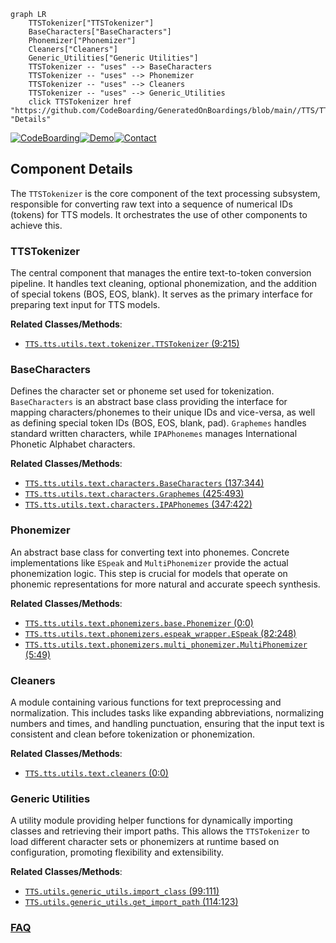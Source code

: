 ```mermaid
graph LR
    TTSTokenizer["TTSTokenizer"]
    BaseCharacters["BaseCharacters"]
    Phonemizer["Phonemizer"]
    Cleaners["Cleaners"]
    Generic_Utilities["Generic Utilities"]
    TTSTokenizer -- "uses" --> BaseCharacters
    TTSTokenizer -- "uses" --> Phonemizer
    TTSTokenizer -- "uses" --> Cleaners
    TTSTokenizer -- "uses" --> Generic_Utilities
    click TTSTokenizer href "https://github.com/CodeBoarding/GeneratedOnBoardings/blob/main//TTS/TTSTokenizer.md" "Details"
```
[![CodeBoarding](https://img.shields.io/badge/Generated%20by-CodeBoarding-9cf?style=flat-square)](https://github.com/CodeBoarding/CodeBoarding)[![Demo](https://img.shields.io/badge/Try%20our-Demo-blue?style=flat-square)](https://www.codeboarding.org/demo)[![Contact](https://img.shields.io/badge/Contact%20us%20-%20contact@codeboarding.org-lightgrey?style=flat-square)](mailto:contact@codeboarding.org)

## Component Details

The `TTSTokenizer` is the core component of the text processing subsystem, responsible for converting raw text into a sequence of numerical IDs (tokens) for TTS models. It orchestrates the use of other components to achieve this.

### TTSTokenizer
The central component that manages the entire text-to-token conversion pipeline. It handles text cleaning, optional phonemization, and the addition of special tokens (BOS, EOS, blank). It serves as the primary interface for preparing text input for TTS models.


**Related Classes/Methods**:

- <a href="https://github.com/coqui-ai/TTS/blob/master/TTS/tts/utils/text/tokenizer.py#L9-L215" target="_blank" rel="noopener noreferrer">`TTS.tts.utils.text.tokenizer.TTSTokenizer` (9:215)</a>


### BaseCharacters
Defines the character set or phoneme set used for tokenization. `BaseCharacters` is an abstract base class providing the interface for mapping characters/phonemes to their unique IDs and vice-versa, as well as defining special token IDs (BOS, EOS, blank, pad). `Graphemes` handles standard written characters, while `IPAPhonemes` manages International Phonetic Alphabet characters.


**Related Classes/Methods**:

- <a href="https://github.com/coqui-ai/TTS/blob/master/TTS/tts/utils/text/characters.py#L137-L344" target="_blank" rel="noopener noreferrer">`TTS.tts.utils.text.characters.BaseCharacters` (137:344)</a>
- <a href="https://github.com/coqui-ai/TTS/blob/master/TTS/tts/utils/text/characters.py#L425-L493" target="_blank" rel="noopener noreferrer">`TTS.tts.utils.text.characters.Graphemes` (425:493)</a>
- <a href="https://github.com/coqui-ai/TTS/blob/master/TTS/tts/utils/text/characters.py#L347-L422" target="_blank" rel="noopener noreferrer">`TTS.tts.utils.text.characters.IPAPhonemes` (347:422)</a>


### Phonemizer
An abstract base class for converting text into phonemes. Concrete implementations like `ESpeak` and `MultiPhonemizer` provide the actual phonemization logic. This step is crucial for models that operate on phonemic representations for more natural and accurate speech synthesis.


**Related Classes/Methods**:

- <a href="https://github.com/coqui-ai/TTS/blob/master/TTS/tts/utils/text/phonemizers/base.py#L0-L0" target="_blank" rel="noopener noreferrer">`TTS.tts.utils.text.phonemizers.base.Phonemizer` (0:0)</a>
- <a href="https://github.com/coqui-ai/TTS/blob/master/TTS/tts/utils/text/phonemizers/espeak_wrapper.py#L82-L248" target="_blank" rel="noopener noreferrer">`TTS.tts.utils.text.phonemizers.espeak_wrapper.ESpeak` (82:248)</a>
- <a href="https://github.com/coqui-ai/TTS/blob/master/TTS/tts/utils/text/phonemizers/multi_phonemizer.py#L5-L49" target="_blank" rel="noopener noreferrer">`TTS.tts.utils.text.phonemizers.multi_phonemizer.MultiPhonemizer` (5:49)</a>


### Cleaners
A module containing various functions for text preprocessing and normalization. This includes tasks like expanding abbreviations, normalizing numbers and times, and handling punctuation, ensuring that the input text is consistent and clean before tokenization or phonemization.


**Related Classes/Methods**:

- <a href="https://github.com/coqui-ai/TTS/blob/master/TTS/tts/utils/text/cleaners.py#L0-L0" target="_blank" rel="noopener noreferrer">`TTS.tts.utils.text.cleaners` (0:0)</a>


### Generic Utilities
A utility module providing helper functions for dynamically importing classes and retrieving their import paths. This allows the `TTSTokenizer` to load different character sets or phonemizers at runtime based on configuration, promoting flexibility and extensibility.


**Related Classes/Methods**:

- <a href="https://github.com/coqui-ai/TTS/blob/master/TTS/utils/generic_utils.py#L99-L111" target="_blank" rel="noopener noreferrer">`TTS.utils.generic_utils.import_class` (99:111)</a>
- <a href="https://github.com/coqui-ai/TTS/blob/master/TTS/utils/generic_utils.py#L114-L123" target="_blank" rel="noopener noreferrer">`TTS.utils.generic_utils.get_import_path` (114:123)</a>




### [FAQ](https://github.com/CodeBoarding/GeneratedOnBoardings/tree/main?tab=readme-ov-file#faq)